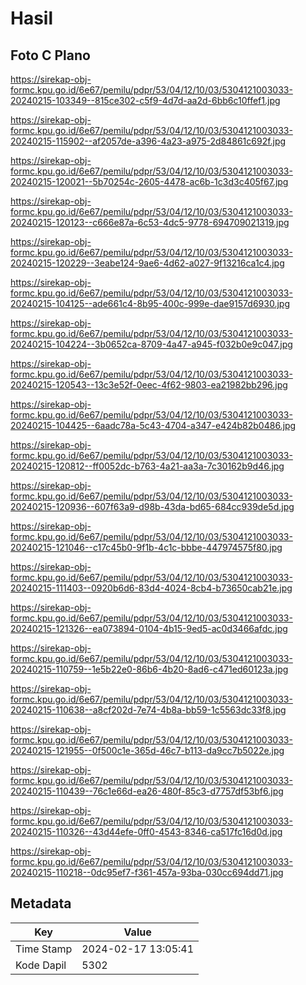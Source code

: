 # Hasil

## Foto C Plano

https://sirekap-obj-formc.kpu.go.id/6e67/pemilu/pdpr/53/04/12/10/03/5304121003033-20240215-103349--815ce302-c5f9-4d7d-aa2d-6bb6c10ffef1.jpg

https://sirekap-obj-formc.kpu.go.id/6e67/pemilu/pdpr/53/04/12/10/03/5304121003033-20240215-115902--af2057de-a396-4a23-a975-2d84861c692f.jpg

https://sirekap-obj-formc.kpu.go.id/6e67/pemilu/pdpr/53/04/12/10/03/5304121003033-20240215-120021--5b70254c-2605-4478-ac6b-1c3d3c405f67.jpg

https://sirekap-obj-formc.kpu.go.id/6e67/pemilu/pdpr/53/04/12/10/03/5304121003033-20240215-120123--c666e87a-6c53-4dc5-9778-694709021319.jpg

https://sirekap-obj-formc.kpu.go.id/6e67/pemilu/pdpr/53/04/12/10/03/5304121003033-20240215-120229--3eabe124-9ae6-4d62-a027-9f13216ca1c4.jpg

https://sirekap-obj-formc.kpu.go.id/6e67/pemilu/pdpr/53/04/12/10/03/5304121003033-20240215-104125--ade661c4-8b95-400c-999e-dae9157d6930.jpg

https://sirekap-obj-formc.kpu.go.id/6e67/pemilu/pdpr/53/04/12/10/03/5304121003033-20240215-104224--3b0652ca-8709-4a47-a945-f032b0e9c047.jpg

https://sirekap-obj-formc.kpu.go.id/6e67/pemilu/pdpr/53/04/12/10/03/5304121003033-20240215-120543--13c3e52f-0eec-4f62-9803-ea21982bb296.jpg

https://sirekap-obj-formc.kpu.go.id/6e67/pemilu/pdpr/53/04/12/10/03/5304121003033-20240215-104425--6aadc78a-5c43-4704-a347-e424b82b0486.jpg

https://sirekap-obj-formc.kpu.go.id/6e67/pemilu/pdpr/53/04/12/10/03/5304121003033-20240215-120812--ff0052dc-b763-4a21-aa3a-7c30162b9d46.jpg

https://sirekap-obj-formc.kpu.go.id/6e67/pemilu/pdpr/53/04/12/10/03/5304121003033-20240215-120936--607f63a9-d98b-43da-bd65-684cc939de5d.jpg

https://sirekap-obj-formc.kpu.go.id/6e67/pemilu/pdpr/53/04/12/10/03/5304121003033-20240215-121046--c17c45b0-9f1b-4c1c-bbbe-447974575f80.jpg

https://sirekap-obj-formc.kpu.go.id/6e67/pemilu/pdpr/53/04/12/10/03/5304121003033-20240215-111403--0920b6d6-83d4-4024-8cb4-b73650cab21e.jpg

https://sirekap-obj-formc.kpu.go.id/6e67/pemilu/pdpr/53/04/12/10/03/5304121003033-20240215-121326--ea073894-0104-4b15-9ed5-ac0d3466afdc.jpg

https://sirekap-obj-formc.kpu.go.id/6e67/pemilu/pdpr/53/04/12/10/03/5304121003033-20240215-110759--1e5b22e0-86b6-4b20-8ad6-c471ed60123a.jpg

https://sirekap-obj-formc.kpu.go.id/6e67/pemilu/pdpr/53/04/12/10/03/5304121003033-20240215-110638--a8cf202d-7e74-4b8a-bb59-1c5563dc33f8.jpg

https://sirekap-obj-formc.kpu.go.id/6e67/pemilu/pdpr/53/04/12/10/03/5304121003033-20240215-121955--0f500c1e-365d-46c7-b113-da9cc7b5022e.jpg

https://sirekap-obj-formc.kpu.go.id/6e67/pemilu/pdpr/53/04/12/10/03/5304121003033-20240215-110439--76c1e66d-ea26-480f-85c3-d7757df53bf6.jpg

https://sirekap-obj-formc.kpu.go.id/6e67/pemilu/pdpr/53/04/12/10/03/5304121003033-20240215-110326--43d44efe-0ff0-4543-8346-ca517fc16d0d.jpg

https://sirekap-obj-formc.kpu.go.id/6e67/pemilu/pdpr/53/04/12/10/03/5304121003033-20240215-110218--0dc95ef7-f361-457a-93ba-030cc694dd71.jpg


## Metadata

| Key        | Value               |
| ---------- | ------------------- |
| Time Stamp | 2024-02-17 13:05:41 |
| Kode Dapil | 5302                |




